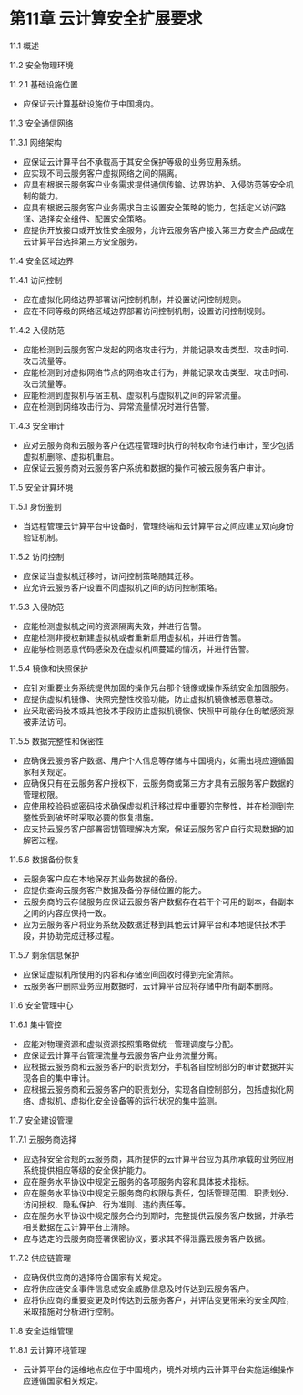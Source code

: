 # 第11章 云计算安全扩展要求

11.1 概述

11.2 安全物理环境

11.2.1 基础设施位置
- 应保证云计算基础设施位于中国境内。

11.3 安全通信网络

11.3.1 网络架构
- 应保证云计算平台不承载高于其安全保护等级的业务应用系统。
- 应实现不同云服务客户虚拟网络之间的隔离。
- 应具有根据云服务客户业务需求提供通信传输、边界防护、入侵防范等安全机制的能力。
- 应具有根据云服务客户业务需求自主设置安全策略的能力，包括定义访问路径、选择安全组件、配置安全策略。
- 应提供开放接口或开放性安全服务，允许云服务客户接入第三方安全产品或在云计算平台选择第三方安全服务。

11.4 安全区域边界

11.4.1 访问控制
- 应在虚拟化网络边界部署访问控制机制，并设置访问控制规则。
- 应在不同等级的网络区域边界部署访问控制机制，设置访问控制规则。

11.4.2 入侵防范
- 应能检测到云服务客户发起的网络攻击行为，并能记录攻击类型、攻击时间、攻击流量等。
- 应能检测到对虚拟网络节点的网络攻击行为，并能记录攻击类型、攻击时间、攻击流量等。
- 应能检测到虚拟机与宿主机、虚拟机与虚拟机之间的异常流量。
- 应在检测到网络攻击行为、异常流量情况时进行告警。

11.4.3 安全审计
- 应对云服务商和云服务客户在远程管理时执行的特权命令进行审计，至少包括虚拟机删除、虚拟机重启。
- 应保证云服务商对云服务客户系统和数据的操作可被云服务客户审计。

11.5 安全计算环境

11.5.1 身份鉴别
- 当远程管理云计算平台中设备时，管理终端和云计算平台之间应建立双向身份验证机制。

11.5.2 访问控制
- 应保证当虚拟机迁移时，访问控制策略随其迁移。
- 应允许云服务客户设置不同虚拟机之间的访问控制策略。

11.5.3 入侵防范
- 应能检测虚拟机之间的资源隔离失效，并进行告警。
- 应能检测非授权新建虚拟机或者重新启用虚拟机，并进行告警。
- 应能够检测恶意代码感染及在虚拟机间蔓延的情况，并进行告警。

11.5.4 镜像和快照保护
- 应针对重要业务系统提供加固的操作兄台那个镜像或操作系统安全加固服务。
- 应提供虚拟机镜像、快照完整性校验功能，防止虚拟机镜像被恶意篡改。
- 应采取密码技术或其他技术手段防止虚拟机镜像、快照中可能存在的敏感资源被非法访问。

11.5.5 数据完整性和保密性
- 应确保云服务客户数据、用户个人信息等存储与中国境内，如需出境应遵循国家相关规定。
- 应确保只有在云服务客户授权下，云服务商或第三方才具有云服务客户数据的管理权限。
- 应使用校验码或密码技术确保虚拟机迁移过程中重要的完整性，并在检测到完整性受到破坏时采取必要的恢复措施。
- 应支持云服务客户部署密钥管理解决方案，保证云服务客户自行实现数据的加解密过程。

11.5.6 数据备份恢复
- 云服务客户应在本地保存其业务数据的备份。
- 应提供查询云服务客户数据及备份存储位置的能力。
- 云服务商的云存储服务应保证云服务客户数据存在若干个可用的副本，各副本之间的内容应保持一致。
- 应为云服务客户将业务系统及数据迁移到其他云计算平台和本地提供技术手段，并协助完成迁移过程。

11.5.7 剩余信息保护
- 应保证虚拟机所使用的内容和存储空间回收时得到完全清除。
- 云服务客户删除业务应用数据时，云计算平台应将存储中所有副本删除。

11.6 安全管理中心

11.6.1 集中管控
- 应能对物理资源和虚拟资源按照策略做统一管理调度与分配。
- 应保证云计算平台管理流量与云服务客户业务流量分离。
- 应根据云服务商和云服务客户的职责划分，手机各自控制部分的审计数据并实现各自的集中审计。
- 应根据云服务商和云服务客户的职责划分，实现各自控制部分，包括虚拟化网络、虚拟机、虚拟化安全设备等的运行状况的集中监测。

11.7 安全建设管理

11.7.1 云服务商选择
- 应选择安全合规的云服务商，其所提供的云计算平台应为其所承载的业务应用系统提供相应等级的安全保护能力。
- 应在服务水平协议中规定云服务的各项服务内容和具体技术指标。
- 应在服务水平协议中规定云服务商的权限与责任，包括管理范围、职责划分、访问授权、隐私保护、行为准则、违约责任等。
- 应在服务水平协议中规定服务合约到期时，完整提供云服务客户数据，并承若相关数据在云计算平台上清除。
- 应与选定的云服务商签署保密协议，要求其不得泄露云服务客户数据。

11.7.2 供应链管理
- 应确保供应商的选择符合国家有关规定。
- 应将供应链安全事件信息或安全威胁信息及时传达到云服务客户。
- 应将供应商的重要变更及时传达到云服务客户，并评估变更带来的安全风险，采取措施对分析进行控制。

11.8 安全运维管理

11.8.1 云计算环境管理
- 云计算平台的运维地点应位于中国境内，境外对境内云计算平台实施运维操作应遵循国家相关规定。
